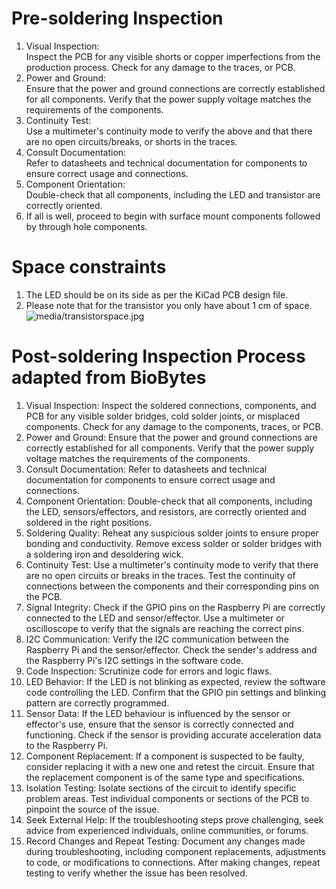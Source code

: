 # Pre-soldering Inspection
1. Visual Inspection:   
Inspect the PCB for any visible shorts or copper imperfections from the production process.
Check for any damage to the traces, or PCB.
2. Power and Ground:   
Ensure that the power and ground connections are correctly established for all components.
Verify that the power supply voltage matches the requirements of the components.
3. Continuity Test:   
Use a multimeter's continuity mode to verify the above and that there are no open circuits/breaks, or shorts in the
traces.
4. Consult Documentation:   
Refer to datasheets and technical documentation for components to ensure correct usage and
connections.
5. Component Orientation:   
Double-check that all components, including the LED and transistor are
correctly oriented.
6. If all is well, proceed to begin with surface mount components followed by through hole components.
# Space constraints
1. The LED should be on its side as per the KiCad PCB design file.   
2. Please note that for the transistor you only have about 1 cm of space.   
   ![media/transistorspace.jpg](transistorspace.jpg)
# Post-soldering Inspection Process adapted from BioBytes
1. Visual Inspection:
Inspect the soldered connections, components, and PCB for any visible solder bridges, cold
solder joints, or misplaced components.
Check for any damage to the components, traces, or PCB.
2. Power and Ground:
Ensure that the power and ground connections are correctly established for all components.
Verify that the power supply voltage matches the requirements of the components.
3. Consult Documentation:
Refer to datasheets and technical documentation for components to ensure correct usage and
connections.
4. Component Orientation:
Double-check that all components, including the LED, sensors/effectors, and resistors, are
correctly oriented and soldered in the right positions.
5. Soldering Quality:
Reheat any suspicious solder joints to ensure proper bonding and conductivity.
Remove excess solder or solder bridges with a soldering iron and desoldering wick.
6. Continuity Test:
Use a multimeter's continuity mode to verify that there are no open circuits or breaks in the
traces.
Test the continuity of connections between the components and their corresponding pins on the
PCB.
7. Signal Integrity:
Check if the GPIO pins on the Raspberry Pi are correctly connected to the LED and sensor/effector.
Use a multimeter or oscilloscope to verify that the signals are reaching the correct pins.
8. I2C Communication:
Verify the I2C communication between the Raspberry Pi and the sensor/effector.
Check the sender's address and the Raspberry Pi's I2C settings in the software code.
9. Code Inspection: Scrutinize code for errors and logic flaws.
10. LED Behavior:
If the LED is not blinking as expected, review the software code controlling the LED.
Confirm that the GPIO pin settings and blinking pattern are correctly programmed.
11. Sensor Data:
If the LED behaviour is influenced by the sensor or effector's use, ensure that the sensor is
correctly connected and functioning.
Check if the sensor is providing accurate acceleration data to the Raspberry Pi.
12. Component Replacement:
If a component is suspected to be faulty, consider replacing it with a new one and retest the
circuit.
Ensure that the replacement component is of the same type and specifications.
13. Isolation Testing:
Isolate sections of the circuit to identify specific problem areas.
Test individual components or sections of the PCB to pinpoint the source of the issue.
14. Seek External Help:
If the troubleshooting steps prove challenging, seek advice from experienced individuals, online
communities, or forums.
15. Record Changes and Repeat Testing:
Document any changes made during troubleshooting, including component replacements,
adjustments to code, or modifications to connections. After making changes, repeat testing to
verify whether the issue has been resolved.
